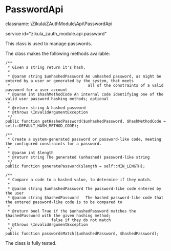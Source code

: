 PasswordApi
===========

classname: \Zikula\ZAuthModule\Api\PasswordApi

service id="zikula_zauth_module.api.password"

This class is used to manage passwords. 

The class makes the following methods available:

    /**
     * Given a string return it's hash.
     *
     * @param string $unhashedPassword An unhashed password, as might be entered by a user or generated by the system, that meets
     *                                  all of the constraints of a valid password for a user account
     * @param int $hashMethodCode An internal code identifying one of the valid user password hashing methods; optional
     *
     * @return string A hashed password
     * @throws \InvalidArgumentException
     */
    public function getHashedPassword($unhashedPassword, $hashMethodCode = self::DEFAULT_HASH_METHOD_CODE);

    /**
     * Create a system-generated password or password-like code, meeting the configured constraints for a password.
     *
     * @param int $length
     * @return string The generated (unhashed) password-like string
     */
    public function generatePassword($length = self::MIN_LENGTH);

    /**
     * Compare a code to a hashed value, to determine if they match.
     *
     * @param string $unhashedPassword The password-like code entered by the user
     * @param string $hashedPassword   The hashed password-like code that the entered password-like code is to be compared to
     *
     * @return bool True if the $unhashedPassword matches the $hashedPassword with the given hashing method;
     *                  false if they do not match
     * @throws \InvalidArgumentException
     */
    public function passwordsMatch($unhashedPassword, $hashedPassword);

The class is fully tested.
